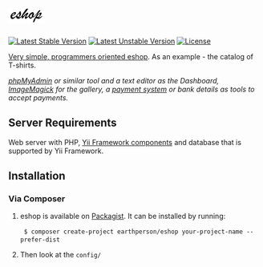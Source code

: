 ![eshop][1]
=======
[![Latest Stable Version](https://poser.pugx.org/earthperson/eshop/v/stable.svg)](https://packagist.org/packages/earthperson/eshop) [![Latest Unstable Version](https://poser.pugx.org/earthperson/eshop/v/unstable.svg)](https://packagist.org/packages/earthperson/eshop) [![License](https://poser.pugx.org/earthperson/eshop/license.svg)](https://packagist.org/packages/earthperson/eshop)

[Very simple, programmers oriented eshop](http://earthperson.github.io/eshop/). As an example - the catalog of T-shirts.

*[phpMyAdmin](http://www.phpmyadmin.net/) or similar tool and a text editor as the Dashboard, [ImageMagick](http://www.imagemagick.org/) for the gallery, a [payment system](https://money.yandex.ru/get/) or bank details as tools to accept payments.*

## Server Requirements

Web server with PHP, [Yii Framework components](https://github.com/yiisoft/yii2) and database that is supported by Yii Framework.

## Installation

### Via Composer

1. eshop is available on [Packagist](https://packagist.org/packages/earthperson/eshop). It can be installed by running:
        
        $ composer create-project earthperson/eshop your-project-name --prefer-dist
        
2. Then look at the `config/`

[1]: images/logo.png        
